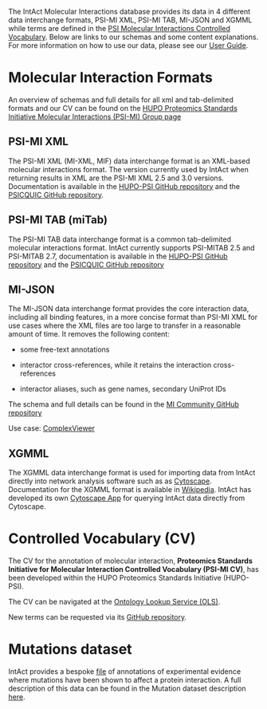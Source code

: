 The IntAct Molecular Interactions database provides its data in 4 different data interchange formats, PSI-MI XML, PSI-MI TAB, MI-JSON and XGMML while terms are defined in the [PSI Molecular Interactions Controlled Vocabulary](https://www.ebi.ac.uk/ols/ontologies/mi). Below are links to our schemas and some content explanations. For more information on how to use our data, please see our [User Guide](https://www.ebi.ac.uk/intact/documentation/user-guide).

# Molecular Interaction Formats

An overview of schemas and full details for all xml and tab-delimited formats and our CV can be found on the [HUPO Proteomics Standards Initiative Molecular Interactions (PSI-MI) Group page](https://www.psidev.info/groups/molecular-interactions)

## PSI-MI XML

The PSI-MI XML (MI-XML, MIF) data interchange format is an XML-based molecular interactions format. The version currently used by IntAct when returning results in XML are the PSI-MI XML 2.5 and 3.0 versions. Documentation is available in the [HUPO-PSI GitHub repository](https://github.com/HUPO-PSI/miXML) and the [PSICQUIC GitHub repository](https://psicquic.github.io/PSIMIXML.html).

## PSI-MI TAB (miTab)

The PSI-MI TAB data interchange format is a common tab-delimited molecular interactions format. IntAct currently supports PSI-MITAB 2.5 and PSI-MITAB 2.7, documentation is available in the [HUPO-PSI GitHub repository](https://github.com/HUPO-PSI/miTab) and the [PSICQUIC GitHub repository](https://psicquic.github.io/PSIMITAB.html)

## MI-JSON

The MI-JSON data interchange format provides the core interaction data, including all binding features, in a more concise format than PSI-MI XML for use cases where the XML files are too large to transfer in a reasonable amount of time. It removes the following content:

- some free-text annotations

- interactor cross-references, while it retains the interaction cross-references

- interactor aliases, such as gene names, secondary UniProt IDs

The schema and full details can be found in the [MI Community GitHub repository](https://github.com/MICommunity/psi-jami/tree/master/jami-interactionviewer-json)

Use case: [ComplexViewer](https://github.com/MICommunity/ComplexViewer)

## XGMML

The XGMML data interchange format is used for importing data from IntAct directly into network analysis software such as as [Cytoscape](https://cytoscape.org/). Documentation for the XGMML format is available in [Wikipedia](https://en.wikipedia.org/wiki/XGMML). IntAct has developed its own [Cytoscape App](https://apps.cytoscape.org/apps/intactapp) for querying IntAct data directly from Cytoscape.

# Controlled Vocabulary (CV)

The CV for the annotation of molecular interaction, **Proteomics Standards Initiative for Molecular Interaction Controlled Vocabulary (PSI-MI CV)**, has been developed within the HUPO Proteomics Standards Initiative (HUPO-PSI).

The CV can be navigated at the [Ontology Lookup Service (OLS)](https://www.ebi.ac.uk/ols/ontologies/mi).

New terms can be requested via its [GitHub repository](https://github.com/HUPO-PSI/psi-mi-CV). 

# Mutations dataset

IntAct provides a bespoke [file](ftp://ftp.ebi.ac.uk/pub/databases/intact/current/various/mutations.tsv) of annotations of experimental evidence where mutations have been shown to affect a protein interaction. A full description of this data can be found in the Mutation dataset description [here](https://www.ebi.ac.uk/intact/download/datasets#mutations).
